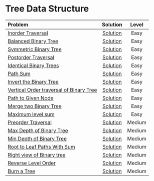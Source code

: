 # Tree Data Structure

|  Problem  |  Solution  |  Level  |
|:----------|:----------:|:-------:|
|  [Inorder Traversal](https://www.interviewbit.com/problems/inorder-traversal/)  |  [Solution](https://github.com/kishanrajput23/InterviewBit-Solutions/blob/main/Tree_Data_Structure/inorder_traversal.cpp)  |  Easy  |
|  [Balanced Binary Tree](https://www.interviewbit.com/problems/balanced-binary-tree/)  |  [Solution](https://github.com/kishanrajput23/InterviewBit-Solutions/blob/main/Tree_Data_Structure/balanced_binary_tree.cpp)  |  Easy  |
|  [Symmetric Binary Tree](https://www.interviewbit.com/problems/symmetric-binary-tree/)  |  [Solution](https://github.com/kishanrajput23/InterviewBit-Solutions/blob/main/Tree_Data_Structure/symmetric_binary_tree.cpp)  |  Easy  |
|  [Postorder Traversal](https://www.interviewbit.com/problems/postorder-traversal/)  |  [Solution](https://github.com/kishanrajput23/InterviewBit-Solutions/blob/main/Tree_Data_Structure/postorder_traversal.cpp)  |  Easy  |
|  [Identical Binary Trees](https://www.interviewbit.com/problems/identical-binary-trees/)  |  [Solution](https://github.com/kishanrajput23/InterviewBit-Solutions/blob/main/Tree_Data_Structure/identical_binary_trees.cpp)  |  Easy  |
|  [Path Sum](https://www.interviewbit.com/problems/path-sum/)  |  [Solution](https://github.com/kishanrajput23/InterviewBit-Solutions/blob/main/Tree_Data_Structure/path_sum.cpp)  |  Easy  |
|  [Invert the Binary Tree](https://www.interviewbit.com/problems/invert-the-binary-tree/)  |  [Solution](https://github.com/kishanrajput23/InterviewBit-Solutions/blob/main/Tree_Data_Structure/invert_the_binary_tree.cpp)  |  Easy  |
|  [Vertical Order traversal of Binary Tree](https://www.interviewbit.com/problems/vertical-order-traversal-of-binary-tree/)  |  [Solution](https://github.com/kishanrajput23/InterviewBit-Solutions/blob/main/Tree_Data_Structure/vertical_order_traversal_of_binary_tree.cpp)  |  Easy  |
|  [Path to Given Node](https://www.interviewbit.com/problems/path-to-given-node/)  |  [Solution](https://github.com/kishanrajput23/InterviewBit-Solutions/blob/main/Tree_Data_Structure/path_to_given_node.cpp)  |  Easy  |
|  [Merge two Binary Tree](https://www.interviewbit.com/problems/merge-two-binary-tree/)  |  [Solution](https://github.com/kishanrajput23/InterviewBit-Solutions/blob/main/Tree_Data_Structure/merge_two_binary_tree.cpp)  |  Easy  |
|  [Maximum level sum](https://www.interviewbit.com/problems/maximum-level-sum/)  |  [Solution](https://github.com/kishanrajput23/InterviewBit-Solutions/blob/main/Tree_Data_Structure/maximum_level_sum.cpp)  |  Easy  |
|  [Preorder Traversal](https://www.interviewbit.com/problems/preorder-traversal/)  |  [Solution](https://github.com/kishanrajput23/InterviewBit-Solutions/blob/main/Tree_Data_Structure/preorder_traversal.cpp)  |  Medium  |
|  [Max Depth of Binary Tree](https://www.interviewbit.com/problems/max-depth-of-binary-tree/)  |  [Solution](https://github.com/kishanrajput23/InterviewBit-Solutions/blob/main/Tree_Data_Structure/max_depth_of_binary_tree.cpp)  |  Medium  |
|  [Min Depth of Binary Tree](https://www.interviewbit.com/problems/min-depth-of-binary-tree/)  |  [Solution](https://github.com/kishanrajput23/InterviewBit-Solutions/blob/main/Tree_Data_Structure/min_depth_of_binary_tree.cpp)  |  Medium  |
|  [Root to Leaf Paths With Sum](https://www.interviewbit.com/problems/root-to-leaf-paths-with-sum/)  |  [Solution](https://github.com/kishanrajput23/InterviewBit-Solutions/blob/main/Tree_Data_Structure/root_to_leaf_paths_with_sum.cpp)  |  Medium  |
|  [Right view of Binary tree](https://www.interviewbit.com/problems/right-view-of-binary-tree/)  |  [Solution](https://github.com/kishanrajput23/InterviewBit-Solutions/blob/main/Tree_Data_Structure/right_view_of_binary_tree.cpp)  |  Medium  |
|  [Reverse Level Order](https://www.interviewbit.com/problems/reverse-level-order/)  |  [Solution](https://github.com/kishanrajput23/InterviewBit-Solutions/blob/main/Tree_Data_Structure/reverse_level_order.cpp)  |  Medium  |
|  [Burn a Tree](https://www.interviewbit.com/problems/burn-a-tree/)  |  [Solution](https://github.com/kishanrajput23/InterviewBit-Solutions/blob/main/Tree_Data_Structure/burn_a_tree.cpp)  |  Medium  |

